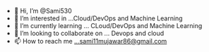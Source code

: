 - 👋 Hi, I’m @Sami530
- 👀 I’m interested in ...Cloud/DevOps and Machine Learning
- 🌱 I’m currently learning ... CLoud/DevOps and Machine Learning
- 💞️ I’m looking to collaborate on ... Devops and cloud
- 📫 How to reach me ...sami11mujawar86@gmail.com

<!---
Sami530/Sami530 is a ✨ special ✨ repository because its `README.md` (this file) appears on your GitHub profile.
You can click the Preview link to take a look at your changes.
--->

